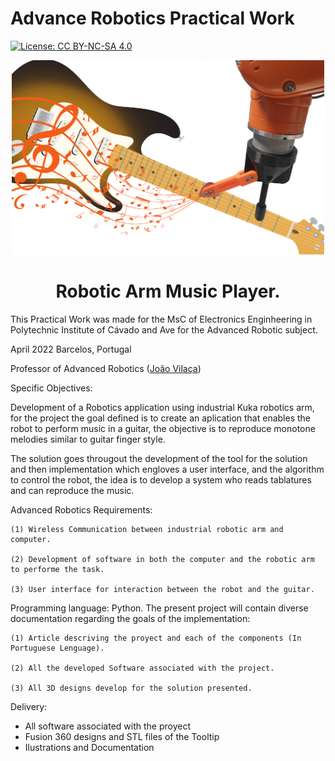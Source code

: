 # Advance Robotics Practical Work
[![License: CC BY-NC-SA 4.0](https://img.shields.io/badge/License-CC%20BY--NC--SA%204.0-lightgrey.svg)](https://creativecommons.org/licenses/by-nc-sa/4.0/)

<p align="center">
    <img alt="kustic Logo" src="https://github.com/JoaquinDillen/RA_TP/blob/main/Tooltip%20design/Ilustrations%20and%20Renders/Kustic.png?raw=true" width="500" />
    <h1 align="center">Robotic Arm Music Player.</h1>
    </p>


This Practical Work was made for the MsC of Electronics Enginheering in Polytechnic Institute of Cávado and Ave for the Advanced Robotic subject.

April 2022 Barcelos, Portugal

Professor of Advanced Robotics ([João Vilaça](https://www.linkedin.com/in/jo%C3%A3o-l-vila%C3%A7a-38854320/))

Specific Objectives:

  Development of a Robotics application using industrial Kuka robotics arm, for the project the goal defined is to create an aplication that enables the robot to perform music in a guitar, the objective is to reproduce monotone melodies similar to guitar finger style. 
  
  The solution goes througout the development of the tool for the solution and then implementation which engloves a user interface, and the algorithm to control the 
robot, the idea is to develop a system who reads tablatures and can reproduce the music. 

  Advanced Robotics Requirements:
  
    (1) Wireless Communication between industrial robotic arm and computer.
  
    (2) Development of software in both the computer and the robotic arm to performe the task.
    
    (3) User interface for interaction between the robot and the guitar.
  
Programming language: Python.
    The present project will contain diverse documentation regarding the goals of the implementation:
 
    (1) Article descriving the proyect and each of the components (In Portuguese Lenguage).
  
    (2) All the developed Software associated with the project.
  
    (3) All 3D designs develop for the solution presented.
  


Delivery:
- All software associated with the proyect
- Fusion 360 designs and STL files of the Tooltip
- Ilustrations and Documentation

